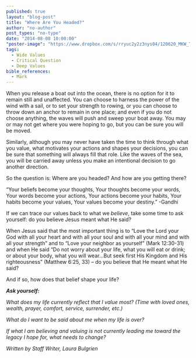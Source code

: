 ```yaml
---
published: true
layout: "blog-post"
title: "Where Are You Headed?"
author: "no-author"
post_types: "no-type"
date: "2014-08-08 10:00:00"
"poster-image": "https://www.dropbox.com/s/rryuc2y2z3nys04/120620_MKW_THE_EXPERIENCE_2829.jpg"
tags: 
  - Wide Values
  - Critical Question
  - Deep Values
bible_references: 
  - Mark
---
```


When you release a boat out into the ocean, there is no option for it to remain still and unaffected. You can choose to harness the power of the wind with a sail, or to set your strength to rowing, or you can choose to throw down an anchor to remain in one place; and even if you do not choose anything, the waves will push and sweep your boat away. You may or may not get where you were hoping to go, but you can be sure you will be moved. 

Similarly, although you may never have taken the time to think through what you value, what motivates your actions and shapes your decisions, you can be sure that something will always fill that role.  Like the waves of the sea, you will be carried away unless you make an intentional decision to go another direction. 

So the question is: Where are you headed?  And how are you getting there?

“Your beliefs become your thoughts, 
Your thoughts become your words,
Your words become your actions,
Your actions become your habits,
Your habits become your values,
Your values become your destiny.”
-Gandhi

If we can trace our values back to what we *believe*, take some time to ask yourself: do you believe Jesus meant what He said?  

When Jesus said that the most important thing is to “Love the Lord your God with all your heart and with all your soul and with all your mind and with all your strength” and to “Love your neighbor as yourself” (Mark 12:30-31) and when He said “Do not worry about your life, what you will eat or drink; or about your body, what you will wear…But seek first His Kingdom and His righteousness” (Matthew 6:25, 33) – do you believe that He meant what He said? 

And if so, how does that belief shape your life? 

***Ask yourself:***

*What does my life currently reflect that I value most? (Time with loved ones, wealth, prayer, comfort, service, surrender, etc.)*

*What do I want to be said about me when my life is over?* 

*If what I am believing and valuing is not currently leading me toward the legacy I hope for, what needs to change?*

*Written by Staff Writer, Laura Bulgrien*
